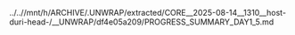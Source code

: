 ../..//mnt/h/ARCHIVE/.UNWRAP/extracted/CORE__2025-08-14__1310__host-duri-head-/__UNWRAP/df4e05a209/PROGRESS_SUMMARY_DAY1_5.md